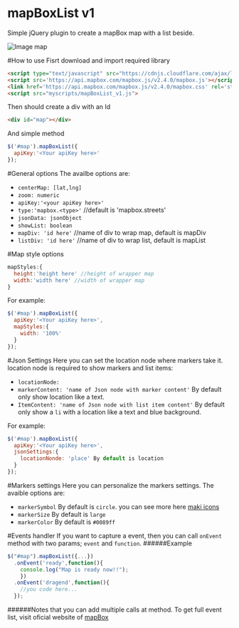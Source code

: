 # mapBoxList v1
Simple jQuery plugin to create a mapBox map with a list beside.

![Image map](http://gdurl.com/vL9T "mapBoxList")

#How to use
Fisrt download and import required library
```html
<script type="text/javascript" src="https://cdnjs.cloudflare.com/ajax/libs/jquery/3.1.0/jquery.min.js"></script>
<script src='https://api.mapbox.com/mapbox.js/v2.4.0/mapbox.js'></script>
<link href='https://api.mapbox.com/mapbox.js/v2.4.0/mapbox.css' rel='stylesheet' />
<script src="myscripts/mapBoxList_v1.js">
```
Then should create a div with an Id
```html
<div id="map"></div>
```
And simple method
```javascript
$('#map').mapBoxList({
  apiKey:'<Your apiKey here>'
});
```

#General options
The availbe options are:
  - `centerMap: [lat,lng]`
  - `zoom: numeric`
  - `apiKey:'<your apiKey here>'`
  - `type:'mapbox.<type>'` //default is 'mapbox.streets'
  - `jsonData: jsonObject`
  - `showList: boolean`
  - `mapDiv: 'id here'` //name of div to wrap map, default is mapDiv
  - `listDiv: 'id here'` //name of div to wrap list, default is mapList
  
#Map style options
```javascript
mapStyles:{
  height:'height here' //height of wrapper map
  width:'width here' //width of wrapper map
}
```
For example:
```javascript
$('#map').mapBoxList({
  apiKey:'<Your apiKey here>',
  mapStyles:{
    width: '100%'
  }
});
```
#Json Settings
Here you can set the location node where markers take it. location node is required to show markers and list items:
  - `locationNode:`
  - `markerContent: 'name of Json node with marker content'` By default only show location like a text.
  - `ItemContent: 'name of Json node with list item content'` By default only show a  `li` with a location like a text and blue background.

For example:
```javascript
$('#map').mapBoxList({
  apiKey:'<Your apiKey here>',
  jsonSettings:{
    locationNonde: 'place' By default is location
  }
});
```
#Markers settings
Here you can personalize the markers settings. The avaible options are:
- `markerSymbol` By default is `circle`. you can see more here [maki icons](https://www.mapbox.com/maki-icons/)
- `markerSize` By default is `large`
- `markerColor` By default is `#0089ff`


#Events handler
If you want to capture a event, then you can call `onEvent` method with two params; `event` and `function`.
######Example
```javascript
$("#map").mapBoxList({...})
  .onEvent('ready',function(){
    console.log("Map is ready now!!");
    })
  .onEvent('dragend',function(){
    //you code here...
  });
```
######Notes that you can add multiple calls at method.
To get full event list, visit oficial website of [mapBox](https://www.mapbox.com/mapbox.js/api/v2.4.0/)






